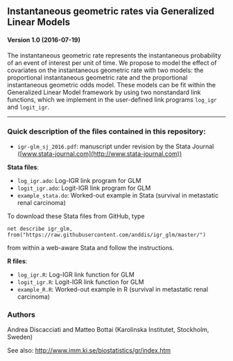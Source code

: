 ## Instantaneous geometric rates via Generalized Linear Models
#### Version 1.0 (2016-07-19)

The instantaneous geometric rate represents the instantaneous probability of an event of interest per unit of time. We propose to model the effect of covariates on the instantaneous geometric rate with two models: the proportional instantaneous geometric rate and the proportional instantaneous geometric odds model. These models can be fit within the Generalized Linear Model framework by using two nonstandard link functions, which we implement in the user-defined link programs `log_igr` and `logit_igr`. 

---

### Quick description of the files contained in this repository:

* `igr-glm_sj_2016.pdf`: manuscript under revision by the Stata Journal ([www.stata-journal.com](http://www.stata-journal.com))

**Stata files**:
* `log_igr.ado`: Log-IGR link program for GLM
* `logit_igr.ado`: Logit-IGR link program for GLM
* `example_stata.do`: Worked-out example in Stata (survival in metastatic renal carcinoma)

To download these Stata files from GitHub, type

	net describe igr_glm, from("https://raw.githubusercontent.com/anddis/igr_glm/master/")

from within a web-aware Stata and follow the instructions.

**R files**:
* `log_igr.R`: Log-IGR link function for GLM
* `logit_igr.R`: Logit-IGR link function for GLM
* `example_R.R`: Worked-out example in R (survival in metastatic renal carcinoma)

### Authors

Andrea Discacciati and Matteo Bottai (Karolinska Institutet, Stockholm, Sweden)

See also: http://www.imm.ki.se/biostatistics/gr/index.htm
